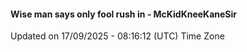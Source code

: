 #### Wise man says only fool rush in - McKidKneeKaneSir
Updated on 17/09/2025 - 08:16:12 (UTC) Time Zone

